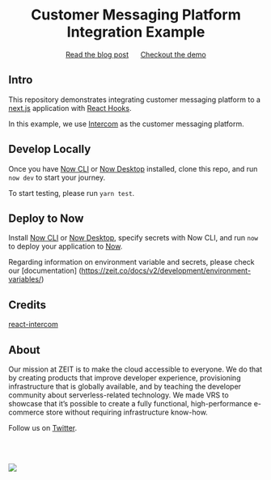 <div align="center">
<h1>Customer Messaging Platform Integration Example</h1>
<a href="https://zeit.co/blog">Read the blog post</a>
<span>&nbsp;&nbsp;&nbsp;&nbsp;</span>
<a href="https://customer-messaging-platform-integration-example.zeit.sh">Checkout the demo</a>
</div>



## Intro

This repository demonstrates integrating customer messaging platform to a [next.js](https://nextjs.org/) application with [React Hooks](https://reactjs.org/docs/hooks-intro.html). 

In this example, we use [Intercom](https://www.intercom.com/) as the customer messaging platform.

## Develop Locally

Once you have [Now CLI](https://zeit.co/download) or [Now Desktop](https://zeit.co/download) installed, clone this repo, and run `now dev` to start your journey. 

To start testing, please run `yarn test`.


## Deploy to Now

Install [Now CLI](https://zeit.co/download) or [Now Desktop](https://zeit.co/download), specify secrets with Now CLI, and run `now` to deploy your application to [Now](https://zeit.co/now).

Regarding information on environment variable and secrets, please check our [documentation] (https://zeit.co/docs/v2/development/environment-variables/)


## Credits

[react-intercom](https://github.com/nhagen/react-intercom)



## About

Our mission at ZEIT is to make the cloud accessible to everyone. We do that by creating products that improve developer experience, provisioning infrastructure that is globally available, and by teaching the developer community about serverless-related technology. We made VRS to showcase that it’s possible to create a fully functional, high-performance e-commerce store without requiring infrastructure know-how.

Follow us on [Twitter](https://twitter.com/zeithq).

<br/>
<br/>

[![](https://assets.zeit.co/image/upload/v1556749970/repositories/vrs/zeit.svg)](https://zeit.co)

